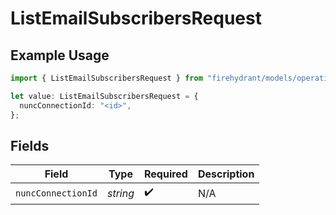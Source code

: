 # ListEmailSubscribersRequest

## Example Usage

```typescript
import { ListEmailSubscribersRequest } from "firehydrant/models/operations";

let value: ListEmailSubscribersRequest = {
  nuncConnectionId: "<id>",
};
```

## Fields

| Field              | Type               | Required           | Description        |
| ------------------ | ------------------ | ------------------ | ------------------ |
| `nuncConnectionId` | *string*           | :heavy_check_mark: | N/A                |